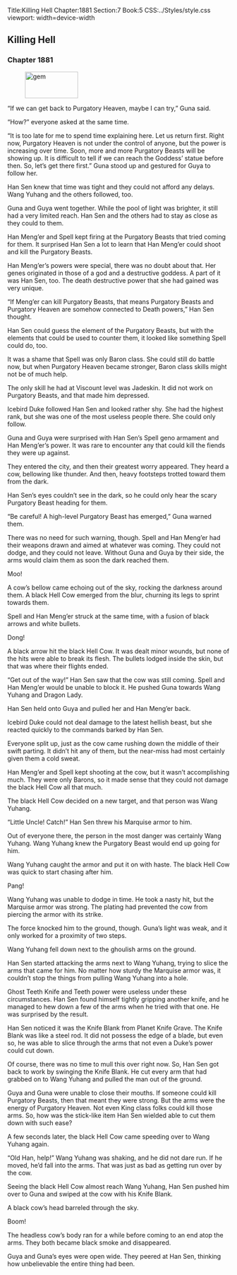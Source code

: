 Title:Killing Hell 
Chapter:1881 
Section:7 
Book:5 
CSS:../Styles/style.css 
viewport: width=device-width
  
## Killing Hell
### Chapter 1881 
<figure>
	<img src="../Images/gem.gif" alt="gem" id="gem" width="120" height="60" />
</figure>
  

  
  “If we can get back to Purgatory Heaven, maybe I can try,” Guna said.

“How?” everyone asked at the same time.

“It is too late for me to spend time explaining here. Let us return first. Right now, Purgatory Heaven is not under the control of anyone, but the power is increasing over time. Soon, more and more Purgatory Beasts will be showing up. It is difficult to tell if we can reach the Goddess’ statue before then. So, let’s get there first.” Guna stood up and gestured for Guya to follow her.

Han Sen knew that time was tight and they could not afford any delays. Wang Yuhang and the others followed, too.

Guna and Guya went together. While the pool of light was brighter, it still had a very limited reach. Han Sen and the others had to stay as close as they could to them.

Han Meng’er and Spell kept firing at the Purgatory Beasts that tried coming for them. It surprised Han Sen a lot to learn that Han Meng’er could shoot and kill the Purgatory Beasts.

Han Meng’er’s powers were special, there was no doubt about that. Her genes originated in those of a god and a destructive goddess. A part of it was Han Sen, too. The death destructive power that she had gained was very unique.

“If Meng’er can kill Purgatory Beasts, that means Purgatory Beasts and Purgatory Heaven are somehow connected to Death powers,” Han Sen thought.

Han Sen could guess the element of the Purgatory Beasts, but with the elements that could be used to counter them, it looked like something Spell could do, too.

It was a shame that Spell was only Baron class. She could still do battle now, but when Purgatory Heaven became stronger, Baron class skills might not be of much help.

The only skill he had at Viscount level was Jadeskin. It did not work on Purgatory Beasts, and that made him depressed.

Icebird Duke followed Han Sen and looked rather shy. She had the highest rank, but she was one of the most useless people there. She could only follow.

Guna and Guya were surprised with Han Sen’s Spell geno armament and Han Meng’er’s power. It was rare to encounter any that could kill the fiends they were up against.

They entered the city, and then their greatest worry appeared. They heard a cow, bellowing like thunder. And then, heavy footsteps trotted toward them from the dark.

Han Sen’s eyes couldn’t see in the dark, so he could only hear the scary Purgatory Beast heading for them.

“Be careful! A high-level Purgatory Beast has emerged,” Guna warned them.

There was no need for such warning, though. Spell and Han Meng’er had their weapons drawn and aimed at whatever was coming. They could not dodge, and they could not leave. Without Guna and Guya by their side, the arms would claim them as soon the dark reached them.

Moo!

A cow’s bellow came echoing out of the sky, rocking the darkness around them. A black Hell Cow emerged from the blur, churning its legs to sprint towards them.

Spell and Han Meng’er struck at the same time, with a fusion of black arrows and white bullets.

Dong!

A black arrow hit the black Hell Cow. It was dealt minor wounds, but none of the hits were able to break its flesh. The bullets lodged inside the skin, but that was where their flights ended.

“Get out of the way!” Han Sen saw that the cow was still coming. Spell and Han Meng’er would be unable to block it. He pushed Guna towards Wang Yuhang and Dragon Lady.

Han Sen held onto Guya and pulled her and Han Meng’er back.

Icebird Duke could not deal damage to the latest hellish beast, but she reacted quickly to the commands barked by Han Sen.

Everyone split up, just as the cow came rushing down the middle of their swift parting. It didn’t hit any of them, but the near-miss had most certainly given them a cold sweat.

Han Meng’er and Spell kept shooting at the cow, but it wasn’t accomplishing much. They were only Barons, so it made sense that they could not damage the black Hell Cow all that much.

The black Hell Cow decided on a new target, and that person was Wang Yuhang.

“Little Uncle! Catch!” Han Sen threw his Marquise armor to him.

Out of everyone there, the person in the most danger was certainly Wang Yuhang. Wang Yuhang knew the Purgatory Beast would end up going for him.

Wang Yuhang caught the armor and put it on with haste. The black Hell Cow was quick to start chasing after him.

Pang!

Wang Yuhang was unable to dodge in time. He took a nasty hit, but the Marquise armor was strong. The plating had prevented the cow from piercing the armor with its strike.

The force knocked him to the ground, though. Guna’s light was weak, and it only worked for a proximity of two steps.

Wang Yuhang fell down next to the ghoulish arms on the ground.

Han Sen started attacking the arms next to Wang Yuhang, trying to slice the arms that came for him. No matter how sturdy the Marquise armor was, it couldn’t stop the things from pulling Wang Yuhang into a hole.

Ghost Teeth Knife and Teeth power were useless under these circumstances. Han Sen found himself tightly gripping another knife, and he managed to hew down a few of the arms when he tried with that one. He was surprised by the result.

Han Sen noticed it was the Knife Blank from Planet Knife Grave. The Knife Blank was like a steel rod. It did not possess the edge of a blade, but even so, he was able to slice through the arms that not even a Duke’s power could cut down.

Of course, there was no time to mull this over right now. So, Han Sen got back to work by swinging the Knife Blank. He cut every arm that had grabbed on to Wang Yuhang and pulled the man out of the ground.

Guya and Guna were unable to close their mouths. If someone could kill Purgatory Beasts, then that meant they were strong. But the arms were the energy of Purgatory Heaven. Not even King class folks could kill those arms. So, how was the stick-like item Han Sen wielded able to cut them down with such ease?

A few seconds later, the black Hell Cow came speeding over to Wang Yuhang again.

“Old Han, help!” Wang Yuhang was shaking, and he did not dare run. If he moved, he’d fall into the arms. That was just as bad as getting run over by the cow.

Seeing the black Hell Cow almost reach Wang Yuhang, Han Sen pushed him over to Guna and swiped at the cow with his Knife Blank.

A black cow’s head barreled through the sky.

Boom!

The headless cow’s body ran for a while before coming to an end atop the arms. They both became black smoke and disappeared.

Guya and Guna’s eyes were open wide. They peered at Han Sen, thinking how unbelievable the entire thing had been.
